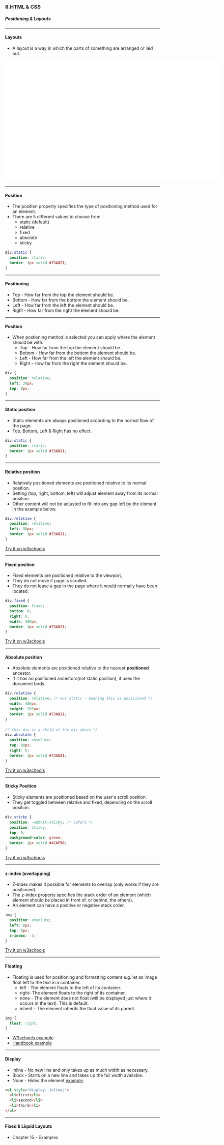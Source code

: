 ### 8.HTML & CSS
##### Positioning & Layouts

---

#### Layouts

* A layout is a way in which the parts of something are arranged or laid out.

<img style="max-width: 700px" src="/new/media/html-css-images/html-css-8/layouts.png" alt="different types of layouts">

---

####  Position

* The position property specifies the type of positioning method used for an element.
* There are 5 different values to choose from
  * static (default)
  * relative
  * fixed
  * absolute
  * sticky

```CSS
div.static {
  position: static;
  border: 3px solid #73AD21;
}
```


---

#### Positioning

* Top - How far from the top the element should be.
* Bottom - How far from the bottom the element should be.
* Left - How far from the left the element should be.
* Right - How far from the right the element should be.


---

####  Position

* When postioning method is selected you can apply where the element should be with:
  * Top - How far from the top the element should be.
  * Bottom - How far from the bottom the element should be.
  * Left - How far from the left the element should be.
  * Right - How far from the right the element should be.

```CSS
div {
  position: relative;
  left: 30px;
  top: 0px;
}
```
  

---

####  Static position
* Static elements are always positioned according to the normal flow of the page.
* Top, Bottom, Left & Right has no effect.

```CSS
div.static {
  position: static;
  border: 3px solid #73AD21;
}
```


---

####  Relative position

* Relatively positioned elements are positioned relative to its normal position.
* Setting (top, right, bottom, left) will adjust element away from its normal position.
* Other content will not be adjusted to fit into any gap left by the element in the example below.

```CSS
div.relative {
  position: relative;
  left: 30px;
  border: 3px solid #73AD21;
}
```
[Try it on w3schools](https://www.w3schools.com/css/tryit.asp?filename=trycss_position_relative)


---

####  Fixed position

* Fixed elements are positioned relative to the viewport,
* They do not move if page is scrolled.
* They do not leave a gap in the page where it would normally have been located.

```CSS
div.fixed {
  position: fixed;
  bottom: 0;
  right: 0;
  width: 300px;
  border: 3px solid #73AD21;
}
```
[Try it on w3schools](https://www.w3schools.com/css/tryit.asp?filename=trycss_position_fixed)


---

####  Absolute position

* Absolute elements are positioned relative to the nearest **positioned** ancestor.
* If it has no positioned ancestors(not static position), it uses the document body.

```CSS
div.relative {
  position: relative; /* not static - meaning this is positioned */
  width: 400px;
  height: 200px;
  border: 3px solid #73AD21;
}

/* this div is a child of the div above */
div.absolute {
  position: absolute;
  top: 80px;
  right: 0;
  border: 3px solid #73AD21;
}
```
[Try it on w3schools](https://www.w3schools.com/css/tryit.asp?filename=trycss_position_absolute)


---

####  Sticky Position
* Sticky elements are positioned based on the user's scroll position.
* They get toggled between relative and fixed, depending on the scroll position.

```CSS
div.sticky {
  position: -webkit-sticky; /* Safari */
  position: sticky;
  top: 0;
  background-color: green;
  border: 2px solid #4CAF50;
}
```
[Try it on w3schools](https://www.w3schools.com/css/tryit.asp?filename=trycss_position_sticky)


---

####  z-index (overlapping)

* Z-index makes it possible for elements to overlap (only works if they are positioned).
* The z-index property specifies the stack order of an element (which element should be placed in front of, or behind, the others).
* An element can have a positive or negative stack order.

```CSS
img {
  position: absolute;
  left: 0px;
  top: 0px;
  z-index: -1;
}
```
[Try it on w3schools](https://www.w3schools.com/css/tryit.asp?filename=trycss_zindex)


---

####  Floating

* Floating is used for positioning and formatting content e.g. let an image float left to the text in a container.
  * left - The element floats to the left of its container.
  * right- The element floats to the right of its container.
  * none - The element does not float (will be displayed just where it occurs in the text). This is default.
  * inherit - The element inherits the float value of its parent.

```CSS
img {
  float: right;
}
```

* [W3schools example](https://www.w3schools.com/css/tryit.asp?filename=trycss_layout_float)
* [Handbook example](http://htmlandcssbook.com/code-samples/chapter-15/float.html)


---

####  Display

* Inline - No new line and only takes up as much width as necessary.
* Block - Starts on a new line and takes up the full width available.
* None - Hides the element [example](https://www.w3schools.com/css/tryit.asp?filename=trycss_display_none).

```HTML
<ul style="display: inline;">
  <li>first</li>
  <li>second</li>
  <li>third</li>
</ul>
```


---

#### Fixed & Liquid Layouts

* Chapter 15 - Examples
